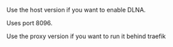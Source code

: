 Use the host version if you want to enable DLNA.

Uses port 8096.

Use the proxy version if you want to run it behind traefik